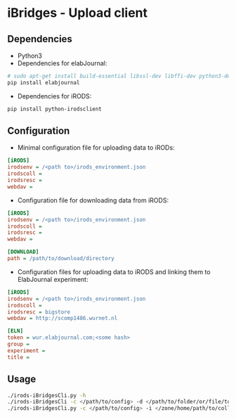 # iBridges - Upload client

## Dependencies

- Python3
- Dependencies for elabJournal:

```sh
# sudo apt-get install build-essential libssl-dev libffi-dev python3-dev cargo
pip install elabjournal
```

- Dependencies for iRODS:

```sh
pip install python-irodsclient
```

## Configuration

- Minimal configuration file for uploading data to iRODs:

```ini
[iRODS]
irodsenv = /<path to>/irods_environment.json
irodscoll = 
irodsresc = 
webdav = 
```

- Configuration file for downloading data from iRODS:

```ini
[iRODS]
irodsenv = /<path to>/irods_environment.json
irodscoll = 
irodsresc = 
webdav = 

[DOWNLOAD]
path = /path/to/download/directory
```

- Configuration files for uploading data to iRODS and linking them to ElabJournal experiment:

```ini
[iRODS]
irodsenv = /<path to>/irods_environment.json
irodscoll = 
irodsresc = bigstore
webdav = http://scomp1486.wurnet.nl

[ELN]
token = wur.elabjournal.com;<some hash>
group = 
experiment = 
title = 
```

## Usage

```sh
./irods-iBridgesCli.py -h
./irods-iBridgesCli -c </path/to/config> -d </path/to/folder/or/file/to/upload>
./irods-iBridgesCli.py -c </path/to/config> -i </zone/home/path/to/coll/or/obj>
```
